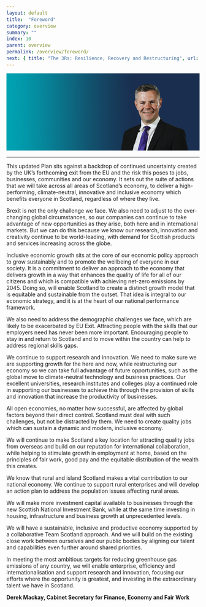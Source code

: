 ```yaml
---
layout: default
title:  "Foreword"
category: overview
summary: ""
index: 10
parent: overview
permalink: /overview/foreword/
next: { title: "The 3Rs: Resilience, Recovery and Restructuring", url: "/overview/resilience-recovery-restructuring/"}
---
```


![A photograph of Derek Mackay, Cabinet Secretary for Finance, Economy and Fair Work](/assets/images/pageimages/Overview.1.jpg)  

---

This updated Plan sits against a backdrop of continued uncertainty created by the UK’s forthcoming exit from the EU and the risk this poses to jobs, businesses, communities and our economy.  It sets out the suite of actions that we will take across all areas of Scotland’s economy, to deliver a high-performing, climate-neutral, innovative and inclusive economy which benefits everyone in Scotland, regardless of where they live.  
 
Brexit is not the only challenge we face.  We also need to adjust to the ever-changing global circumstances, so our companies can continue to take advantage of new opportunities as they arise, both here and in international markets.  But we can do this because we know our research, innovation and creativity continue to be world-leading, with demand for Scottish products and services increasing across the globe.  

Inclusive economic growth sits at the core of our economic policy approach to grow sustainably and to promote the wellbeing of everyone in our society.  It is a commitment to deliver an approach to the economy that delivers growth in a way that enhances the quality of life for all of our citizens and which is compatible with achieving net-zero emissions by 2045.  Doing so, will enable Scotland to create a distinct growth model that is equitable and sustainable from the outset. That idea is integral to our economic strategy, and it is at the heart of our national performance framework.  

We also need to address the demographic challenges we face, which are likely to be exacerbated by EU Exit.  Attracting people with the skills that our employers need has never been more important.  Encouraging people to stay in and return to Scotland and to move within the country can help to address regional skills gaps.  

We continue to support research and innovation.  We need to make sure we are supporting growth for the here and now, while restructuring our economy so we can take full advantage of future opportunities, such as the global move to climate-neutral technology and business practices.  Our excellent universities, research institutes and colleges play a continued role in supporting our businesses to achieve this through the provision of skills and innovation that increase the productivity of businesses.

All open economies, no matter how successful, are affected by global factors beyond their direct control. Scotland must deal with such challenges, but not be distracted by them.  We need to create quality jobs which can sustain a dynamic and modern, inclusive economy. 

We will continue to make Scotland a key location for attracting quality jobs from overseas and build on our reputation for international collaboration, while helping to stimulate growth in employment at home, based on the principles of fair work, good pay and the equitable distribution of the wealth this creates.

We know that rural and island Scotland makes a vital contribution to our national economy.  We continue to support rural enterprises and will develop an action plan to address the population issues affecting rural areas.

We will make more investment capital available to businesses through the new Scottish National Investment Bank, while at the same time investing in housing, infrastructure and business growth at unprecedented levels. 
 
We will have a sustainable, inclusive and productive economy supported by a collaborative Team Scotland approach. And we will build on the existing close work between ourselves and our public bodies by aligning our talent and capabilities even further around shared priorities.
 
In meeting the most ambitious targets for reducing greenhouse gas emissions of any country, we will enable enterprise, efficiency and internationalisation and support research and innovation, focusing our efforts where the opportunity is greatest, and investing in the extraordinary talent we have in Scotland.
  
**Derek Mackay, Cabinet Secretary for Finance, Economy and Fair Work**
